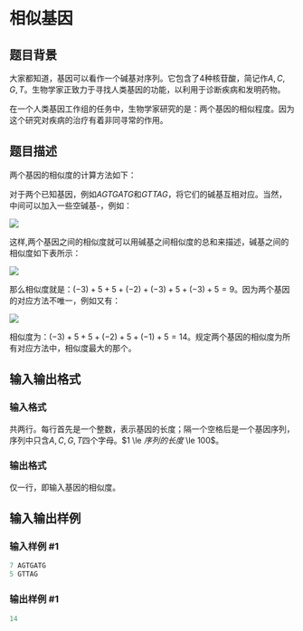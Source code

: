 # 相似基因

## 题目背景

大家都知道，基因可以看作一个碱基对序列。它包含了$4$种核苷酸，简记作$A,C,G,T$。生物学家正致力于寻找人类基因的功能，以利用于诊断疾病和发明药物。

在一个人类基因工作组的任务中，生物学家研究的是：两个基因的相似程度。因为这个研究对疾病的治疗有着非同寻常的作用。

## 题目描述

两个基因的相似度的计算方法如下：

对于两个已知基因，例如$AGTGATG$和$GTTAG$，将它们的碱基互相对应。当然，中间可以加入一些空碱基-，例如：

![](https://cdn.luogu.com.cn/upload/pic/41.png)

这样,两个基因之间的相似度就可以用碱基之间相似度的总和来描述，碱基之间的相似度如下表所示：

![](https://cdn.luogu.com.cn/upload/pic/40.png)

那么相似度就是：$(-3)+5+5+(-2)+(-3)+5+(-3)+5=9$。因为两个基因的对应方法不唯一，例如又有：

![](https://cdn.luogu.com.cn/upload/pic/42.png)

相似度为：$(-3)+5+5+(-2)+5+(-1)+5=14$。规定两个基因的相似度为所有对应方法中，相似度最大的那个。

## 输入输出格式

### 输入格式

共两行。每行首先是一个整数，表示基因的长度；隔一个空格后是一个基因序列，序列中只含$A,C,G,T$四个字母。$1 \le $序列的长度$ \le 100$。

### 输出格式

仅一行，即输入基因的相似度。

## 输入输出样例

### 输入样例 #1

```cpp
7 AGTGATG
5 GTTAG

```
### 输出样例 #1

```cpp
14

```
